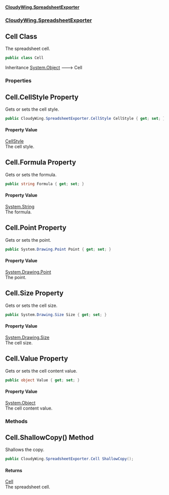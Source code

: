 #### [CloudyWing.SpreadsheetExporter](index.md 'index')
### [CloudyWing.SpreadsheetExporter](CloudyWing.SpreadsheetExporter.md 'CloudyWing.SpreadsheetExporter')

## Cell Class

The spreadsheet cell.

```csharp
public class Cell
```

Inheritance [System.Object](https://docs.microsoft.com/en-us/dotnet/api/System.Object 'System.Object') &#129106; Cell
### Properties

<a name='CloudyWing.SpreadsheetExporter.Cell.CellStyle'></a>

## Cell.CellStyle Property

Gets or sets the cell style.

```csharp
public CloudyWing.SpreadsheetExporter.CellStyle CellStyle { get; set; }
```

#### Property Value
[CellStyle](CloudyWing.SpreadsheetExporter.CellStyle.md 'CloudyWing.SpreadsheetExporter.CellStyle')  
The cell style.

<a name='CloudyWing.SpreadsheetExporter.Cell.Formula'></a>

## Cell.Formula Property

Gets or sets the formula.

```csharp
public string Formula { get; set; }
```

#### Property Value
[System.String](https://docs.microsoft.com/en-us/dotnet/api/System.String 'System.String')  
The formula.

<a name='CloudyWing.SpreadsheetExporter.Cell.Point'></a>

## Cell.Point Property

Gets or sets the point.

```csharp
public System.Drawing.Point Point { get; set; }
```

#### Property Value
[System.Drawing.Point](https://docs.microsoft.com/en-us/dotnet/api/System.Drawing.Point 'System.Drawing.Point')  
The point.

<a name='CloudyWing.SpreadsheetExporter.Cell.Size'></a>

## Cell.Size Property

Gets or sets the cell size.

```csharp
public System.Drawing.Size Size { get; set; }
```

#### Property Value
[System.Drawing.Size](https://docs.microsoft.com/en-us/dotnet/api/System.Drawing.Size 'System.Drawing.Size')  
The cell size.

<a name='CloudyWing.SpreadsheetExporter.Cell.Value'></a>

## Cell.Value Property

Gets or sets the cell content value.

```csharp
public object Value { get; set; }
```

#### Property Value
[System.Object](https://docs.microsoft.com/en-us/dotnet/api/System.Object 'System.Object')  
The cell content value.
### Methods

<a name='CloudyWing.SpreadsheetExporter.Cell.ShallowCopy()'></a>

## Cell.ShallowCopy() Method

Shallows the copy.

```csharp
public CloudyWing.SpreadsheetExporter.Cell ShallowCopy();
```

#### Returns
[Cell](CloudyWing.SpreadsheetExporter.Cell.md 'CloudyWing.SpreadsheetExporter.Cell')  
The spreadsheet cell.